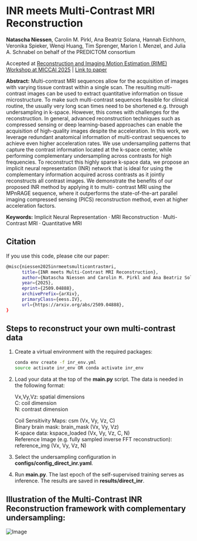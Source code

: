 # INR meets Multi-Contrast MRI Reconstruction

**Natascha Niessen**, Carolin M. Pirkl, Ana Beatriz Solana, Hannah
Eichhorn, Veronika Spieker, Wenqi Huang, Tim Sprenger, Marion I.
Menzel, and Julia A. Schnabel on behalf of the PREDICTOM
consortium

Accepted at [Reconstruction and Imaging Motion Estimation (RIME) Workshop at MICCAI 2025](https://rime-miccai25.github.io/) | [Link to paper](https://arxiv.org/abs/2509.04888)

**Abstract:** Multi-contrast MRI sequences allow for the acquisition of
images with varying tissue contrast within a single scan. The resulting
multi-contrast images can be used to extract quantitative information on
tissue microstructure. To make such multi-contrast sequences feasible for
clinical routine, the usually very long scan times need to be shortened e.g.
through undersampling in k-space. However, this comes with challenges
for the reconstruction. In general, advanced reconstruction techniques
such as compressed sensing or deep learning-based approaches can enable
the acquisition of high-quality images despite the acceleration.
In this work, we leverage redundant anatomical information of multi-contrast sequences to achieve even higher acceleration rates. We use
undersampling patterns that capture the contrast information located
at the k-space center, while performing complementary undersampling
across contrasts for high frequencies. To reconstruct this highly sparse
k-space data, we propose an implicit neural representation (INR) network that is ideal for using the complementary information acquired
across contrasts as it jointly reconstructs all contrast images. We demonstrate the benefits of our proposed INR method by applying it to multi-
contrast MRI using the MPnRAGE sequence, where it outperforms the
state-of-the-art parallel imaging compressed sensing (PICS) reconstruction method, even at higher acceleration factors.

**Keywords:** Implicit Neural Representation · MRI Reconstruction · Multi-
Contrast MRI · Quantitative MRI

## Citation
If you use this code, please cite our paper:

```bash
@misc{niessen2025inrmeetsmulticontrastmri,
      title={INR meets Multi-Contrast MRI Reconstruction}, 
      author={Natascha Niessen and Carolin M. Pirkl and Ana Beatriz Solana and Hannah Eichhorn and Veronika Spieker and Wenqi Huang and Tim Sprenger and Marion I. Menzel and Julia A. Schnabel},
      year={2025},
      eprint={2509.04888},
      archivePrefix={arXiv},
      primaryClass={eess.IV},
      url={https://arxiv.org/abs/2509.04888}, 
}
```

## Steps to reconstruct your own multi-contrast data

1. Create a virtual environment with the required packages:
   ```bash
   conda env create -f inr_env.yml
   source activate inr_env OR conda activate inr_env
   ```
2. Load your data at the top of the **main.py** script. The data is needed in the following format:
   
    Vx,Vy,Vz: spatial dimensions  
    C: coil dimension  
    N: contrast dimension  

    Coil Sensitivity Maps: csm (Vx, Vy, Vz, C)  
    Binary brain mask: brain_mask (Vx, Vy, Vz)  
    K-space data: kspace_loaded (Vx, Vy, Vz, C, N)  
    Reference Image (e.g. fully sampled inverse FFT reconstruction): reference_img (Vx, Vy, Vz, N)  
   
3. Select the undersampling configuration in **configs/config_direct_inr.yaml**.
   
4. Run **main.py**. The last epoch of the self-supervised training serves as inference. The results are saved in **results/direct_inr**.


## Illustration of the Multi-Contrast INR Reconstruction framework with complementary undersampling:

![Image](https://github.com/nataschaniessen/Multi-contrast_INR_MICCAI2025/blob/main/Multi-Contrast%20INR%20Reconstruction.png)
   
